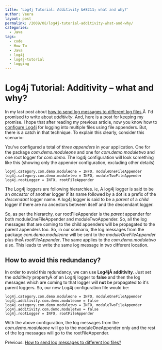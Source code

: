 ```yaml
---
title: 'Log4j Tutorial: Additivity &#8211; what and why?'
author: Veera
layout: post
permalink: /2009/08/log4j-tutorial-additivity-what-and-why/
categories:
  - Java
tags:
  - code
  - How To
  - Java
  - log4j
  - log4j-tutorial
  - logging
---
```

# Log4j Tutorial: Additivity &#8211; what and why?

In my last post about [how to send log messages to different log files][1],Â  I'd promised to write about *additivity*. And, here is a post for keeping my promise. I hope that after reading my previous article, now you know how to [configure Log4j][2] for logging into multiple files using file appenders. But, there is a catch in that technique. To explain this clearly, consider this scenario:

 [1]: http://veerasundar.com/blog/2009/08/log4j-tutorial-how-to-send-log-messages-to-different-log-files/
 [2]: http://veerasundar.com/blog/2009/08/log4j-tutorial-how-to-send-log-messages-to-different-log-files/ "configure log4j"

You've configured a total of *three appenders* in your application. One for the package *com.demo.moduleone* and one for *com.demo.moduletwo* and one root logger for *com.demo*. The log4j configuration will look something like this (showing only the appender configuration, excluding other details)

    log4j.category.com.demo.moduleone = INFO, moduleOneFileAppender
    log4j.category.com.demo.moduletwo = INFO, moduleTwoFileAppender
    log4j.rootLogger = INFO, rootFileAppender

The Log4j loggers are following hierarchies. ie, A log4j logger is said to be an *ancestor* of another logger if its name followed by a dot is a prefix of the *descendant* logger name. A log4j logger is said to be a *parent* of a *child* logger if there are no ancestors between itself and the descendant logger.

So, as per the hierarchy, our rootFileAppender is the *parent* appender for both moduleOneFileAppender and moduleTwoAppender. So, all the log messages that are coming to the child appenders will be propagated to the parent appenders too. So, in our scenario, the log messages from the package *com.demo.moduleone* will be sent to the *moduleOneFileAppender* plus theÂ *rootFileAppender*. The same applies to the *com.demo.moduletwo* also. This leads to write the same log message in two different location.

## How to avoid this redundancy?

In order to avoid this redundancy, we can use **Log4jÂ additivity**. Just set the *additivity* propertyÂ of an Log4j logger to **false** and then the log messages which are coming to that logger will **not** be propagated to it's parent loggers. So, our new Log4j configuration file would be:

    log4j.category.com.demo.moduleone = INFO, moduleOneFileAppender
    log4j.additivity.com.demo.moduleone = false
    log4j.category.com.demo.moduletwo = INFO, moduleTwoFileAppender
    log4j.additivity.com.demo.moduletwo = false
    log4j.rootLogger = INFO, rootFileAppender

With the above configuration, the log messages from the *com.demo.moduleone* will go to the moduleOneAppender only and the rest of the log messages will go to the rootFileAppender.

Previous: [How to send log messages to different log files?][3]

 [3]: http://veerasundar.com/blog/2009/08/log4j-tutorial-how-to-send-log-messages-to-different-log-files/ "How to send log messages to different log files?Log4j has a concept called Category using which you can classify a package as a category and assign a appender to that category alone."